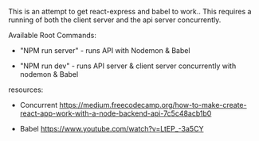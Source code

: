 This is an attempt to get react-express and babel to work.. This requires a running of both the client server and the api server concurrently.

Available Root Commands:

* "NPM run server" - runs API with Nodemon & Babel

* "NPM run dev" - runs API server & client server concurrently with nodemon & Babel

resources:

* Concurrent https://medium.freecodecamp.org/how-to-make-create-react-app-work-with-a-node-backend-api-7c5c48acb1b0

* Babel https://www.youtube.com/watch?v=LtEP_-3a5CY
